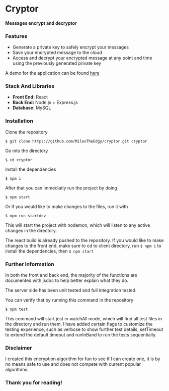 # Cryptor
####  Messages encrypt and decryptor

### Features

- Generate a private key to safely encrypt your messages
- Save your encrypted message to the cloud
- Access and decrypt your encrypted message at any point and time using the previously generated private key

A demo for the application can be found [here](https://projects.encryptor.muhammed-aldulaimi.com/)

### Stack And Libraries
- **Front End:** React
- **Back End:** Node.js + Express.js
- **Database:** MySQL

### Installation
Clone the repository

`$ git clone https://github.com/MilesTheEdgy/cryptor.git cryptor`

Go into the directory

`$ cd cryptor`

Install the dependencies

`$ npm i`

After that you can immediatly run the project by doing

`$ npm start`

Or if you would like to make changes to the files, run it with

`$ npm run startdev`

This will start the project with nodemon, which will listen to any active changes in the directory.

The react build is already pushed to the repository. If you would like to make changes to the front end, make sure to cd to client directory, run `$ npm i` to install the dependencies, then `$ npm start`

### Further Information

In both the front and back end, the majority of the functions are documented with jsdoc to help better explain what they do.

The server side has been unit tested and full integration tested.

You can verify that by running this command in the repository

`$ npm test`

This command will start jest in watchAll mode, which will find all test files in the directory and run them. I have added certain flags to customize the testing experience, such as verbose to show further test details, setTimeout to extend the default timeout and runInBand to run the tests sequentially.

### Disclaimer

I created this encryption algorithm for fun to see if I can create one, it is by no means safe to use and does not compete with current popular algorithms.

### Thank you for reading!
